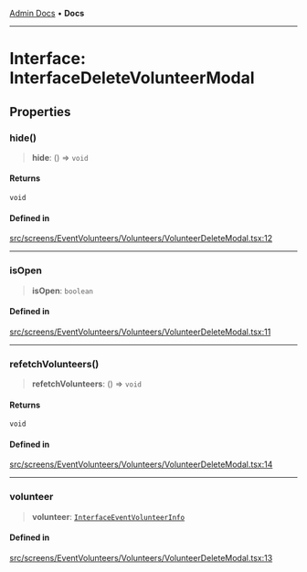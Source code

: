 [Admin Docs](/) • **Docs**

***

# Interface: InterfaceDeleteVolunteerModal

## Properties

### hide()

> **hide**: () => `void`

#### Returns

`void`

#### Defined in

[src/screens/EventVolunteers/Volunteers/VolunteerDeleteModal.tsx:12](https://github.com/PalisadoesFoundation/talawa-admin/blob/main/src/screens/EventVolunteers/Volunteers/VolunteerDeleteModal.tsx#L12)

***

### isOpen

> **isOpen**: `boolean`

#### Defined in

[src/screens/EventVolunteers/Volunteers/VolunteerDeleteModal.tsx:11](https://github.com/PalisadoesFoundation/talawa-admin/blob/main/src/screens/EventVolunteers/Volunteers/VolunteerDeleteModal.tsx#L11)

***

### refetchVolunteers()

> **refetchVolunteers**: () => `void`

#### Returns

`void`

#### Defined in

[src/screens/EventVolunteers/Volunteers/VolunteerDeleteModal.tsx:14](https://github.com/PalisadoesFoundation/talawa-admin/blob/main/src/screens/EventVolunteers/Volunteers/VolunteerDeleteModal.tsx#L14)

***

### volunteer

> **volunteer**: [`InterfaceEventVolunteerInfo`](../../../../../utils/interfaces/interfaces/InterfaceEventVolunteerInfo.md)

#### Defined in

[src/screens/EventVolunteers/Volunteers/VolunteerDeleteModal.tsx:13](https://github.com/PalisadoesFoundation/talawa-admin/blob/main/src/screens/EventVolunteers/Volunteers/VolunteerDeleteModal.tsx#L13)

